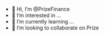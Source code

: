 - 👋 Hi, I’m @PrizeFinance
- 👀 I’m interested in ...
- 🌱 I’m currently learning ...
- 💞️ I’m looking to collaborate on Prize

<!---
PrizeFinance/PrizeFinance is a ✨ special ✨ repository because its `README.md` (this file) appears on your GitHub profile.
You can click the Preview link to take a look at your changes.
--->
